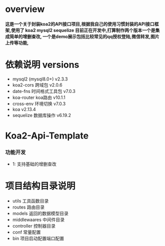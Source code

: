 # overview
#### 这是一个关于封装koa2的API接口项目,根据我自己的使用习惯封装的API接口框架,使用了 koa2  mysql2 sequelize 目前正在开发中,打算制作两个版本一个是集成简单的增删查改, 一个是demo展示包括比较常见的qq授权登陆,微信转发,图片上传等功能,

# 依赖说明 versions
-  mysql2  (mysql8.0+) v2.3.3
-  koa2-cors  跨域包 v2.0.6
-  date-fns  时间格式工具包 v7.0.3
-  koa-router koa路由 v10.1.1
-  cross-env  环境切换 v7.0.3
-  koa  v2.13.4
-  sequelize 数据库操作 v6.19.2

# Koa2-Api-Template
### 功能开发

- 1: 支持基础的增删查改

#  项目结构目录说明

- utils  工具函数目录
- routes 路由目录
- models 返回的数据模型目录
- middlewaares  中间件目录
- controller 控制器目录 
- conf 常量配置
- bin  项目启动配置端口配置
